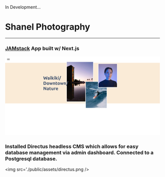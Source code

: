 In Development...

# Shanel Photography

---

### [JAMstack](https://jamstack.org/) App built w/ Next.js
<img src='./public/assets/development.png' />

### Installed Directus headless CMS which allows for easy database management via admin dashboard. Connected to a Postgresql database.
<img src='./public/assets/directus.png />
